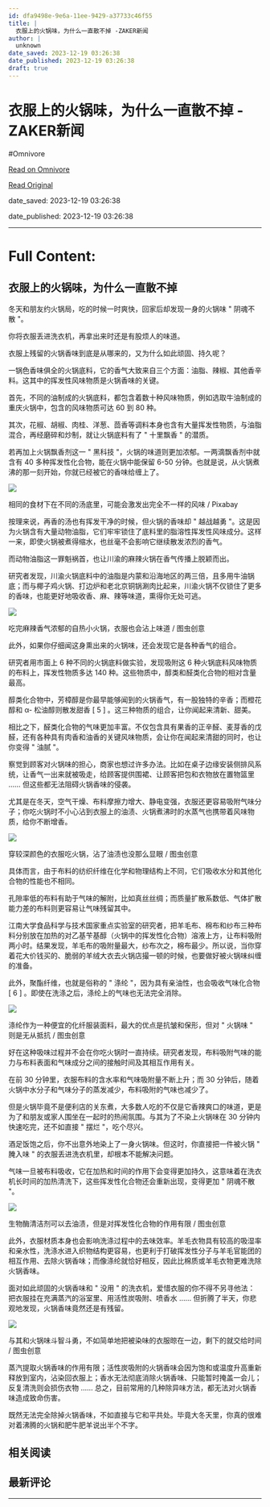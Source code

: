 ```yaml
---
id: dfa9498e-9e6a-11ee-9429-a37733c46f55
title: |
  衣服上的火锅味，为什么一直散不掉 -ZAKER新闻
author: |
  unknown
date_saved: 2023-12-19 03:26:38
date_published: 2023-12-19 03:26:38
draft: true
---
```


# 衣服上的火锅味，为什么一直散不掉 -ZAKER新闻
#Omnivore

[Read on Omnivore](https://omnivore.app/me/zaker-18c82118391)

[Read Original](http://www.myzaker.com/article/658149b38e9f0936d23beb18)

date_saved: 2023-12-19 03:26:38

date_published: 2023-12-19 03:26:38

--- 

# Full Content: 

##  衣服上的火锅味，为什么一直散不掉 

冬天和朋友约火锅局，吃的时候一时爽快，回家后却发现一身的火锅味 " 阴魂不散 "。

你将衣服丢进洗衣机，再拿出来时还是有股烦人的味道。

衣服上残留的火锅香味到底是从哪来的，又为什么如此顽固、持久呢？

一锅色香味俱全的火锅底料，它的香气大致来自三个方面：油脂、辣椒、其他香辛料。这其中的挥发性风味物质是火锅香味的关键。

首先，不同的油制成的火锅底料，都包含着数十种风味物质，例如选取牛油制成的重庆火锅中，包含的风味物质可达 60 到 80 种。

其次，花椒、胡椒、肉桂、洋葱、茴香等调料本身也含有大量挥发性物质，与油脂混合，再经磨碎和炒制，就让火锅底料有了 " 十里飘香 " 的潜质。

若再加上火锅飘香剂这一 " 黑科技 "，火锅的味道则更加浓郁。一两滴飘香剂中就含有 40 多种挥发性化合物，能在火锅中能保留 6-50 分钟。也就是说，从火锅煮沸的那一刻开始，你就已经被它的香味给缠上了。

![](https://proxy-prod.omnivore-image-cache.app/0x0,suqgnoT7_CLxFjMHOh06-kzmLY_psZnPnoK_C2cIgmos/http://zkres1.myzaker.com/202312/658149b38e9f0936d23beb19_1024.jpg)

 相同的食材下在不同的汤底里，可能会激发出完全不一样的风味 / Pixabay

按理来说，再香的汤也有挥发干净的时候，但火锅的香味却 " 越战越勇 "。这是因为火锅含有大量动物油脂，它们牢牢锁住了底料里的脂溶性挥发性风味成分。这样一来，即使火锅被煮得缩水，也丝毫不会影响它继续散发浓烈的香气。

而动物油脂这一罪魁祸首，也让川渝的麻辣火锅在香气传播上脱颖而出。

研究者发现，川渝火锅底料中的油脂是内蒙和沿海地区的两三倍，且多用牛油锅底；而与椰子鸡火锅、打边炉和老北京铜锅涮肉比起来，川渝火锅不仅锁住了更多的香味，也能更好地吸收香、麻、辣等味道，熏得你无处可逃。

![](https://proxy-prod.omnivore-image-cache.app/0x0,skOOEMNsSlkI-7p8_QKyzzt-L29-PxE0UiRHM52PmY1M/http://zkres2.myzaker.com/202312/658149b38e9f0936d23beb1b_1024.jpg)

 吃完麻辣香气浓郁的自热小火锅，衣服也会沾上味道 / 图虫创意

此外，如果你仔细闻这身熏出来的火锅味，还会发现它是各种香气的组合。

研究者用市面上 6 种不同的火锅底料做实验，发现吸附这 6 种火锅底料风味物质的布料上，挥发性物质多达 140 种。这些物质中，醇类和醛类化合物的相对含量最高。

醇类化合物中，芳樟醇是你最早能够闻到的火锅香气，有一股独特的辛香；而橙花醇和 α- 松油醇则散发甜香 \[ 5 \] 。这三种物质的组合，让你闻起来清新、甜美。

相比之下，醛类化合物的气味更加丰富。不仅包含具有果香的正辛醛、麦芽香的戊醛，还有各种具有肉香和油香的关键风味物质，会让你在闻起来清甜的同时，也让你变得 " 油腻 "。

察觉到顾客对火锅味的担心，商家也想过许多办法。比如在桌子边缘安装侧排风系统，让香气一出来就被吸走，给顾客提供围裙、让顾客把包和衣物放在置物篮里 …… 但这些都无法阻碍火锅香味的侵袭。

尤其是在冬天，空气干燥、布料摩擦力增大、静电变强，衣服还更容易吸附气味分子；你吃火锅时不小心沾到衣服上的油渍、火锅煮沸时的水蒸气也携带着风味物质，给你不断增香。

![](https://proxy-prod.omnivore-image-cache.app/0x0,sF7RS7xOiUX0T4m6B_cKynEghbP71Xqb8gWEk8UokdOY/http://zkres1.myzaker.com/202312/658149b38e9f0936d23beb1c_1024.jpg)

 穿较深颜色的衣服吃火锅，沾了油渍也没那么显眼 / 图虫创意

具体而言，由于布料的纺织纤维在化学和物理结构上不同，它们吸收水分和其他化合物的性能也不相同。

孔隙率低的布料有助于气味的解附，比如真丝丝绸；而质量扩散系数低、气体扩散能力差的布料则更容易让气味残留其中。

江南大学食品科学与技术国家重点实验室的研究者，把羊毛布、棉布和纱布三种布料分别放在加热的对乙基苄基醇（火锅中的挥发性化合物）溶液上方，让布料吸附两小时。结果发现，羊毛布的吸附量最大，纱布次之，棉布最少。所以说，当你穿着花大价钱买的、脆弱的羊绒大衣去火锅店撮一顿的时候，也要做好被火锅味纠缠的准备。

此外，聚酯纤维，也就是俗称的 " 涤纶 "，因为具有亲油性，也会吸收气味化合物 \[ 6 \] 。即使在洗涤之后，涤纶上的气味也无法完全消除。

![](https://proxy-prod.omnivore-image-cache.app/0x0,stnQL1JHbBLLA0uWFpPIgS9zQmF4WiuG0RIIVKa3Munw/http://zkres2.myzaker.com/202312/658149b38e9f0936d23beb1d_1024.jpg)

 涤纶作为一种便宜的化纤服装面料，最大的优点是抗皱和保形，但对 " 火锅味 " 则是无从抵抗 / 图虫创意

好在这种吸味过程并不会在你吃火锅时一直持续。研究者发现，布料吸附气味的能力与布料表面和气味成分之间的接触时间及其相互作用有关。

在前 30 分钟里，衣服布料的含水率和气味吸附量不断上升；而 30 分钟后，随着火锅中水分子和气味分子的蒸发减少，布料吸附的气味也减少了。

但是火锅毕竟不是便利店的关东煮，大多数人吃的不仅是它香辣爽口的味道，更是为了和朋友或家人围坐在一起时的热闹氛围。与其为了不染上火锅味在 30 分钟内快速吃完，还不如直接 " 摆烂 "，吃个尽兴。

酒足饭饱之后，你不出意外地染上了一身火锅味。但这时，你直接把一件被火锅 " 腌入味 " 的衣服丢进洗衣机里，却根本不能解决问题。

气味一旦被布料吸收，它在加热和时间的作用下会变得更加持久，这意味着在洗衣机长时间的加热清洗下，这些挥发性化合物还会重新出现，变得更加 " 阴魂不散 "。

![](https://proxy-prod.omnivore-image-cache.app/0x0,sen4s3uAK1vi1Pi_UJ6PIDlSc1mPg5dNCcrazQT7BXRQ/http://zkres2.myzaker.com/202312/658149b38e9f0936d23beb1e_1024.jpg)

 生物酶清洁剂可以去油渍，但是对挥发性化合物的作用有限 / 图虫创意

此外，衣服材质本身也会影响洗涤过程中的去味效率。羊毛衣物具有较高的吸湿率和亲水性，洗涤水进入织物结构更容易，也更利于打破挥发性分子与羊毛官能团的相互作用、去除火锅香味；而像涤纶就恰好相反，因此比棉质或羊毛衣物更难洗除火锅香味。

面对如此顽固的火锅香味和 " 没用 " 的洗衣机，爱惜衣服的你不得不另寻他法：把衣服挂在充满蒸汽的浴室里、用活性炭吸附、喷香水 …… 但折腾了半天，你悲观地发现，火锅香味竟然还是有残留。

![](https://proxy-prod.omnivore-image-cache.app/0x0,sOzldE-Ptas08-m2EKlq4oH8C8ZTY_cWfUIPHIp5eHXY/http://zkres1.myzaker.com/202312/658149b38e9f0936d23beb1f_1024.jpg)

 与其和火锅味斗智斗勇，不如简单地把被染味的衣服晾在一边，剩下的就交给时间 / 图虫创意

蒸汽提取火锅香味的作用有限；活性炭吸附的火锅香味会因为饱和或温度升高重新释放到室内，沾染回衣服上；香水无法彻底消除火锅香味、只能暂时掩盖一会儿；反复清洗则会损伤衣物 …… 总之，目前常用的几种除异味方法，都无法对火锅香味造成致命伤害。

既然无法完全除掉火锅香味，不如直接与它和平共处。毕竟大冬天里，你真的很难对着沸腾的火锅和肥牛肥羊说出半个不字。

## 相关阅读

## 最新评论

---

